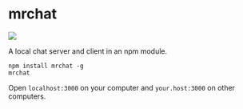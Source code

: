 # mrchat

![](screenshot.png)

A local chat server and client in an npm module.

    npm install mrchat -g
    mrchat

Open `localhost:3000` on your computer and `your.host:3000` on other computers.
